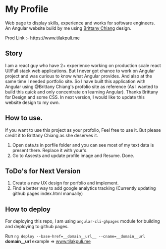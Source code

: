# My Profile
Web page to display skills, experience and works for software engineers. 
An Angular website build by me using [Brittany Chiang](https://brittanychiang.com/) design.

Prod Link :- https://www.tilakpuli.me

## Story 
I am a react guy who have 2+ experience working on production scale react UI/Full stack web applications. But I never got chance to work on Angular project and was curious to know what Angular provides. And also at the same time I needed portfolio site. So I have built this application with Angular using @Brittany Chiang's profolio site as reference (As I wanted to build this quick and only concentrate on learning Angular). Thanks Brittany for Design and some CSS. In next version, I would like to update this website design to my own.

## How to use.
If you want to use this project as your profolio, Feel free to use it. But please credit it to Brittany Chiang as she deserves it. 

1. Open data.ts in porfile folder and you can see most of my text data is present there. Replace it with your's.
2. Go to Assests and update profile image and Resume. Done.

## ToDo's for Next Version
1. Create a new UX design for porfolio and implement. 
2. Find a better way to add google analytics tracking (Currently updating github pages index.html manually)


## How to deploy
For deploying this repo, I am using `angular-cli-ghpages` module for building and deploying to github pages. 

Run `ng deploy --base-href=__domain__url__ --cname=__domain__url` 
__domain__url__ example => www.tilakpuli.me
